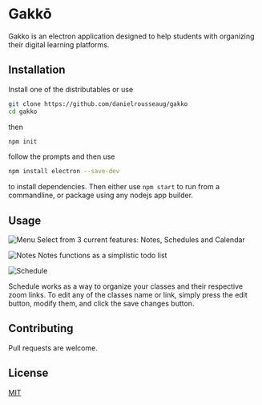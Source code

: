 # Gakkō

Gakko is an electron application designed to help students with organizing their digital learning platforms.

## Installation

Install one of the distributables 
or 
use 

```bash
git clone https://github.com/danielrousseaug/gakko
cd gakko
```
then
```bash
npm init
```
follow the prompts and then use
```bash
npm install electron --save-dev
```

to install dependencies.
Then either use
```npm start``` to run from a commandline, or package using any nodejs app builder.
## Usage

![Menu](https://i.imgur.com/3BM8qWF.png)
Select from 3 current features: Notes, Schedules and Calendar

![Notes](https://i.imgur.com/AzkFzvZ.png)
Notes functions as a simplistic todo list

![Schedule](https://i.imgur.com/0EkHUQH.gif)

Schedule works as a way to organize your classes and their respective zoom links. To edit any of the classes name or link, simply press the edit button, modify them, and click the save changes button.

## Contributing
Pull requests are welcome.

## License
[MIT](https://choosealicense.com/licenses/mit/)
